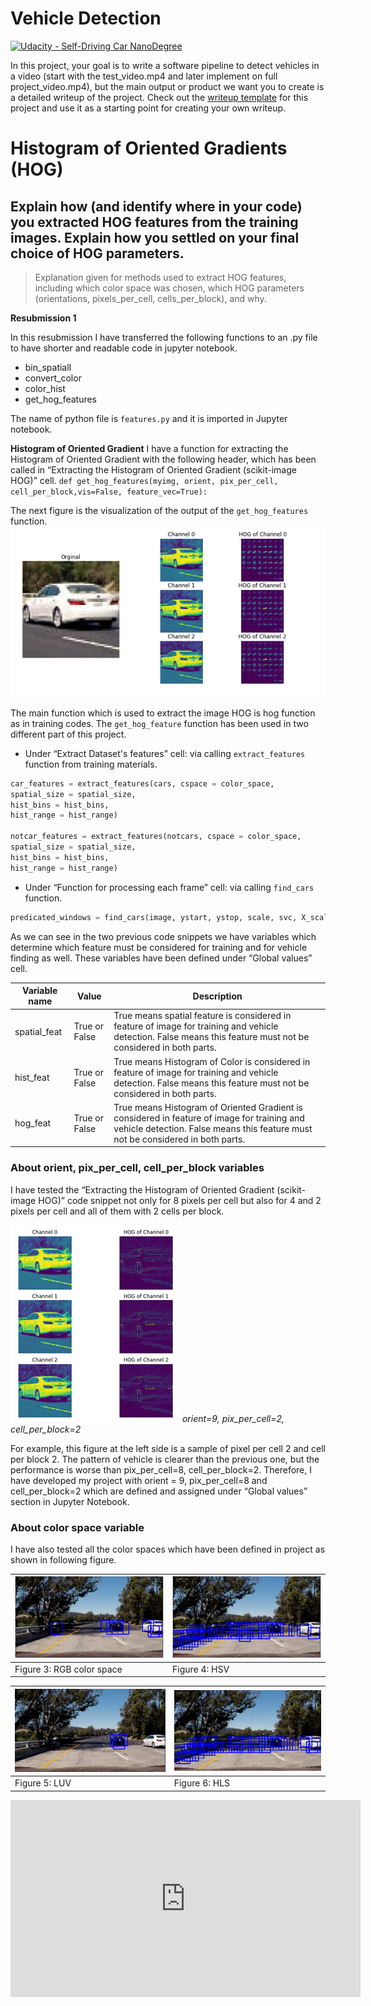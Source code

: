 # Vehicle Detection
[![Udacity - Self-Driving Car NanoDegree](https://s3.amazonaws.com/udacity-sdc/github/shield-carnd.svg)](http://www.udacity.com/drive)


In this project, your goal is to write a software pipeline to detect vehicles in a video (start with the test_video.mp4 and later implement on full project_video.mp4), but the main output or product we want you to create is a detailed writeup of the project.  Check out the [writeup template](https://github.com/udacity/CarND-Vehicle-Detection/blob/master/writeup_template.md) for this project and use it as a starting point for creating your own writeup.  

# Histogram of Oriented Gradients (HOG)


## Explain how (and identify where in your code) you extracted HOG features from the training images. Explain how you settled on your final choice of HOG parameters.

> Explanation given for methods used to extract HOG features, including which color space was chosen, which HOG parameters (orientations, pixels_per_cell, cells_per_block), and why.

**Resubmission 1**

In this resubmission I have transferred the following functions to an .py file to have shorter and readable code in jupyter notebook.

- bin_spatialI
- convert_color
- color_hist
- get_hog_features

The name of python file is `features.py` and it is imported in Jupyter notebook.

**Histogram of Oriented Gradient**
I have a function for extracting the Histogram of Oriented Gradient with the following header, which has been called in “Extracting the Histogram of Oriented Gradient (scikit-image HOG)” cell.
`def get_hog_features(myimg, orient, pix_per_cell, cell_per_block,vis=False, feature_vec=True):`

The next figure is the visualization of the output of the `get_hog_features` function.
![Vidualization of the get_hog_features function](https://github.com/ParisaMousavi/CarNDVehicleDetection/blob/master/pics/figure1.png)

The main function which is used to extract the image HOG is hog function as in training codes. The `get_hog_feature` function has been used in two different part of this project.

- Under “Extract Dataset's features” cell: via calling `extract_features` function from training materials. 

```python
car_features = extract_features(cars, cspace = color_space,
spatial_size = spatial_size,
hist_bins = hist_bins,
hist_range = hist_range)

notcar_features = extract_features(notcars, cspace = color_space,
spatial_size = spatial_size,
hist_bins = hist_bins,
hist_range = hist_range)
```

- Under “Function for processing each frame” cell: via calling  `find_cars` function.
```python
predicated_windows = find_cars(image, ystart, ystop, scale, svc, X_scaler, orient, pix_per_cell, cell_per_block, spatial_size, hist_bins)
```

As we can see in the two previous code snippets we have variables which determine which feature must be considered for training and for vehicle finding as well. These variables have been defined under “Global values” cell.

Variable name | Value | Description
------------ | ----------------- | -------------
spatial_feat | True or False | True means spatial feature is considered in feature of image for training and vehicle detection. False means this feature must not be considered in both parts.
hist_feat | True or False | True means Histogram of Color is considered in feature of image for training and vehicle detection. False means this feature must not be considered in both parts.
hog_feat | True or False | True means Histogram of Oriented Gradient is considered in feature of image for training and vehicle detection. False means this feature must not be considered in both parts.

### About orient, pix_per_cell, cell_per_block variables
I have tested the “Extracting the Histogram of Oriented Gradient (scikit-image HOG)” code snippet not only for 8 pixels per cell but also for 4 and 2 pixels per cell and all of them with 2 cells per block.

![orient=9, pix_per_cell=2, cell_per_block=2](https://github.com/ParisaMousavi/CarNDVehicleDetection/blob/master/pics/figure2.png)
*orient=9, pix_per_cell=2, cell_per_block=2*

For example, this figure at the left side is a sample of pixel per cell 2 and cell per block 2.
The pattern of vehicle is clearer than the previous one, but the performance is worse than pix_per_cell=8, cell_per_block=2.
Therefore, I have developed my project with orient = 9, pix_per_cell=8 and cell_per_block=2 which are defined and assigned under “Global values” section in Jupyter Notebook.
### About color space variable
I have also tested all the color spaces which have been defined in project as shown in following figure.

![enter image description here](https://github.com/ParisaMousavi/CarNDVehicleDetection/blob/master/pics/figure3.png)|![enter image description here](https://github.com/ParisaMousavi/CarNDVehicleDetection/blob/master/pics/figure4.png)
------------|------------
Figure 3: RGB color space | Figure 4: HSV


![enter image description here](https://github.com/ParisaMousavi/CarNDVehicleDetection/blob/master/pics/figure5.png)|![enter image description here](https://github.com/ParisaMousavi/CarNDVehicleDetection/blob/master/pics/figure6.png)
------------|------------
Figure 5: LUV | Figure 6: HLS



<iframe width="560" height="315" src="https://www.youtube.com/embed/-AbUpO2lEOM" frameborder="0" allow="autoplay; encrypted-media" allowfullscreen></iframe>
<!--stackedit_data:
eyJoaXN0b3J5IjpbMTg5MDY0NjI0Niw4MDU0MjUzODgsOTY3MT
UwMTgxLDYzOTM3ODIzLC0zNzc3MDI2OCwyMTM4MDEwNTk5LDYz
NDQyODMyMywtMTY5MjYyNzU3MSwtMTE4MjIyMTc1OSwtMTIxNz
EwNjA2MCwtODI3MDIxNDAwLDEyMTg5Njk5MTgsLTgzMzU3NzU2
NywtMzk4OTcyMzMxXX0=
-->